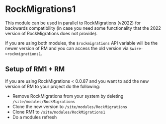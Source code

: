 # RockMigrations1

This module can be used in parallel to RockMigrations (v2022) for backwards compatibility (in case you need some functionality that the 2022 version of RockMigrations does not provide).

If you are using both modules, the `$rockmigrations` API variable will be the newer version of RM and you can access the old version via `$wire->rockmigrations1`.

## Setup of RM1 + RM

If you are using RockMigrations < 0.0.87 and you want to add the new version of RM to your project do the following:

* Remove RockMigrations from your system by deleting `/site/modules/RockMigrations`
* Clone the new version to `/site/modules/RockMigrations`
* Clone RM1 to `/site/modules/RockMigrations1`
* Do a modules refresh
